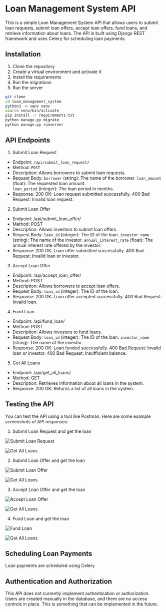 # Loan Management System API

This is a simple Loan Management System API that allows users to submit loan requests, submit loan offers, accept loan offers, fund loans, and retrieve information about loans. The API is built using Django REST framework and uses Celery for scheduling loan payments.


## Installation

1. Clone the repository
2. Create a virtual environment and activate it
3. Install the requirements
4. Run the migrations
5. Run the server

```bash
git clone
cd loan_management_system
python3 -m venv venv
source venv/bin/activate
pip install -r requirements.txt
python manage.py migrate
python manage.py runserver
```

## API Endpoints

1. Submit Loan Request

- Endpoint: `/api/submit_loan_request/`
- Method: `POST`
- Description: Allows borrowers to submit loan requests.
- Request Body:
    `borrower` (string): The name of the borrower.
    `loan_amount` (float): The requested loan amount.    
    `loan_period` (integer): The loan period in months.
- Response:
    200 OK: Loan request submitted successfully.
    400 Bad Request: Invalid loan request.



2. Submit Loan Offer

- Endpoint: /api/submit_loan_offer/
- Method: POST
- Description: Allows investors to submit loan offers.
- Request Body:
    `loan_id` (integer): The ID of the loan.
    `investor_name` (string): The name of the investor.
    `annual_interest_rate` (float): The annual interest rate offered by the investor.
- Response:
    200 OK: Loan offer submitted successfully.
    400 Bad Request: Invalid loan or investor.


3. Accept Loan Offer

- Endpoint: /api/accept_loan_offer/
- Method: POST
- Description: Allows borrowers to accept loan offers.
- Request Body:
    `loan_id` (integer): The ID of the loan.
- Response:
    200 OK: Loan offer accepted successfully.
    400 Bad Request: Invalid loan.

4. Fund Loan

- Endpoint: /api/fund_loan/
- Method: POST
- Description: Allows investors to fund loans.
- Request Body:
    `loan_id` (integer): The ID of the loan.
    `investor_name` (string): The name of the investor.
- Response:
    200 OK: Loan funded successfully.
    400 Bad Request: Invalid loan or investor.
    400 Bad Request: Insufficient balance.

5. Get All Loans

- Endpoint: /api/get_all_loans/
- Method: GET
- Description: Retrieves information about all loans in the system.
- Response:
    200 OK: Returns a list of all loans in the system.


## Testing the API

You can test the API using a tool like Postman. Here are some example screenshots of API responses:


1. Submit Loan Request and get the loan

![Submit Loan Request](img/1.png)

![Get All Loans](img/2.png)


2. Submit Loan Offer and get the loan

![Submit Loan Offer](img/3.png)

![Get All Loans](img/4.png)

3. Accept Loan Offer and get the loan

![Accept Loan Offer](img/5.png)

![Get All Loans](img/6.png)


4. Fund Loan and get the loan

![Fund Loan](img/7.png)

![Get All Loans](img/8.png)


## Scheduling Loan Payments

Loan payments are scheduled using Celery


## Authentication and Authorization

This API does not currently implement authentication or authorization. Users are created manually in the database, and there are no access controls in place. This is something that can be implemented in the future.



